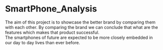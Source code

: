 # SmartPhone_Analysis

The aim of this project is to showcase the better brand by comparing them with each other.
By comparing the brand we can conclude that what are the features which makes that product successful.  
The smartphones of future are expected to be more closely embedded in our day to day lives than ever before. 
